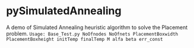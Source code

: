 # pySimulatedAnnealing
A demo of Simulated Annealing heuristic algorithm to solve the Placement problem.
`Usage: Base_Test.py NoOfnodes NoOfnets PlacementBoxwidth PlacementBoxheight initTemp finalTemp M alfa beta err_const`
